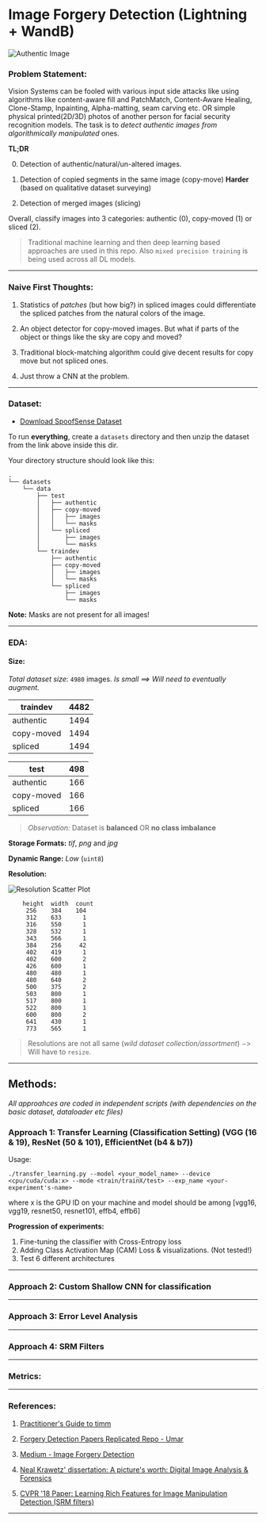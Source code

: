 # Image Forgery Detection (Lightning + WandB)

![Authentic Image](photo-grid.png "Dataset 3 classes")

### Problem Statement:    

Vision Systems can be fooled with various input side attacks like using algorithms like content-aware fill and PatchMatch, Content-Aware Healing, Clone-Stamp, Inpainting, Alpha-matting, seam carving etc. OR simple physical printed(2D/3D) photos of another person for facial security recognition models. The task is to *detect authentic images from algorithmically manipulated* ones. 


**TL;DR**

0. Detection of authentic/natural/un-altered images.

1. Detection of copied segments in the same image (copy-move) **Harder** (based on qualitative dataset surveying)

2. Detection of merged images (slicing)   

Overall, classify images into 3 categories: authentic (0), copy-moved (1) or sliced (2). 

> Traditional machine learning and then deep learning based approaches are used in this repo. Also `mixed precision training` is being used across all DL models. 


---

### Naive First Thoughts:

1. Statistics of *patches* (but how big?) in spliced images could differentiate the spliced patches from the natural colors of the image.  

2. An object detector for copy-moved images. But what if parts of the object or things like the sky are copy and moved?

3. Traditional block-matching algorithm could give decent results for copy move but not spliced ones.

4. Just throw a CNN at the problem.

---    

### Dataset:   

* [Download SpoofSense Dataset](https://drive.google.com/file/d/1lUFc9Gx9pK9PlW0MDtoOwolgbHig4W3m/view?pli=1)

To run **everything**, create a `datasets` directory and then unzip the dataset from the link above inside this dir.


Your directory structure should look like this:   

```
.
└── datasets
    └── data
        ├── test
        │   ├── authentic
        │   ├── copy-moved
        │   │   ├── images
        │   │   └── masks
        │   └── spliced
        │       ├── images
        │       └── masks
        └── traindev
            ├── authentic
            ├── copy-moved
            │   ├── images
            │   └── masks
            └── spliced
                ├── images
                └── masks
```

**Note:** Masks are not present for all images!

---    

### EDA:

#### Size:

*Total dataset size*: `4980` images. *Is small ==> Will need to eventually augment.*


| traindev   | 4482 |
|------------|------|
| authentic  | 1494 |
| copy-moved | 1494 |
| spliced    | 1494 |


| test       | 498 |
|------------|-----|
| authentic  | 166 |
| copy-moved | 166 |
| spliced    | 166 |


> *Observation:* Dataset is **balanced** OR **no class imbalance**

**Storage Formats:** *tif*, *png* and *jpg*

**Dynamic Range:** *Low* (`uint8`)    

**Resolution:** 

![Resolution Scatter Plot](./eda_results/eda_dim_img.png "Image Resolutions in Dataset")

```
    height  width  count
     256    384    104
     312    633      1
     316    550      1
     328    532      1
     343    566      1
     384    256     42
     402    419      1
     402    600      2
     426    600      1
     480    480      1
     480    640      2
     500    375      2
     503    800      1
     517    800      1
     522    800      1
     600    800      2
     641    430      1
     773    565      1
```

> Resolutions are not all same (*wild dataset collection/assortment*) $->$ Will have to `resize`.

---

## Methods:

*All approahces are coded in independent scripts (with dependencies on the basic dataset, dataloader etc files)* 

### Approach 1: Transfer Learning (Classification Setting) (VGG (16 & 19), ResNet (50 & 101), EfficientNet (b4 & b7))

Usage:

```
./transfer_learning.py --model <your_model_name> --device <cpu/cuda/cuda:x> --mode <train/trainX/test> --exp_name <your-experiment's-name>
```

where x is the GPU ID on your machine and model should be among [vgg16, vgg19, resnet50, resnet101, effb4, effb6]

**Progression of experiments:**
1. Fine-tuning the classifier with Cross-Entropy loss
2. Adding Class Activation Map (CAM) Loss & visualizations. (Not tested!)
3. Test 6 different architectures 

---

### Approach 2: Custom Shallow CNN for classification  

---

### Approach 3: Error Level Analysis

---

### Approach 4: SRM Filters

---

### Metrics:

---

### References:

1. [Practitioner's Guide to timm](https://towardsdatascience.com/getting-started-with-pytorch-image-models-timm-a-practitioners-guide-4e77b4bf9055)

2. [Forgery Detection Papers Replicated Repo - Umar](https://github.com/umar07/Image_Forgery_Detection/tree/main)

3. [Medium - Image Forgery Detection](https://medium.com/@vvsnikhil/image-forgery-detection-d27d7a3a61d)

4. [Neal Krawetz' dissertation: A picture's worth: Digital Image Analysis & Forensics](https://www.hackerfactor.com/papers/bh-usa-07-krawetz-wp.pdf)

5. [CVPR '18 Paper: Learning Rich Features for Image Manipulation Detection (SRM filters)](https://www.google.com/url?sa=t&rct=j&q=&esrc=s&source=web&cd=&cad=rja&uact=8&ved=2ahUKEwjE3NDo7vn_AhVhZmwGHW9cD9MQFnoECCcQAQ&url=https%3A%2F%2Fopenaccess.thecvf.com%2Fcontent_cvpr_2018%2FCameraReady%2F2813.pdf&usg=AOvVaw0tK8ooNdU_mYtjoF07RnJ7&opi=89978449)

---    


